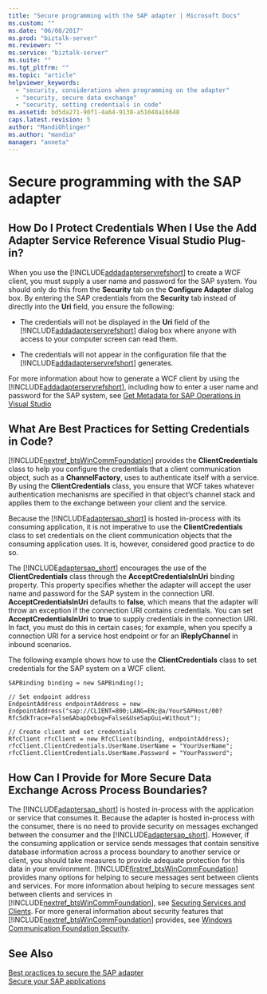 ```yaml
---
title: "Secure programming with the SAP adapter | Microsoft Docs"
ms.custom: ""
ms.date: "06/08/2017"
ms.prod: "biztalk-server"
ms.reviewer: ""
ms.service: "biztalk-server"
ms.suite: ""
ms.tgt_pltfrm: ""
ms.topic: "article"
helpviewer_keywords: 
  - "security, considerations when programming on the adapter"
  - "security, secure data exchange"
  - "security, setting credentials in code"
ms.assetid: bd5da271-90f1-4a64-9138-a51048a16648
caps.latest.revision: 5
author: "MandiOhlinger"
ms.author: "mandia"
manager: "anneta"
---
```

# Secure programming with the SAP adapter
## How Do I Protect Credentials When I Use the Add Adapter Service Reference Visual Studio Plug-in?  
 When you use the [!INCLUDE[addadapterservrefshort](../../includes/addadapterservrefshort-md.md)] to create a WCF client, you must supply a user name and password for the SAP system. You should only do this from the **Security** tab on the **Configure Adapter** dialog box. By entering the SAP credentials from the **Security** tab instead of directly into the **Uri** field, you ensure the following:  
  
-   The credentials will not be displayed in the **Uri** field of the [!INCLUDE[addadapterservrefshort](../../includes/addadapterservrefshort-md.md)] dialog box where anyone with access to your computer screen can read them.  
  
-   The credentials will not appear in the configuration file that the [!INCLUDE[addadapterservrefshort](../../includes/addadapterservrefshort-md.md)] generates.  
  
 For more information about how to generate a WCF client by using the [!INCLUDE[addadapterservrefshort](../../includes/addadapterservrefshort-md.md)], including how to enter a user name and password for the SAP system, see [Get Metadata for SAP Operations in Visual Studio](../../adapters-and-accelerators/adapter-sap/get-metadata-for-sap-operations-in-visual-studio.md)  
  
## What Are Best Practices for Setting Credentials in Code?  
 [!INCLUDE[nextref_btsWinCommFoundation](../../includes/nextref-btswincommfoundation-md.md)] provides the **ClientCredentials** class to help you configure the credentials that a client communication object, such as a **ChannelFactory**, uses to authenticate itself with a service. By using the **ClientCredentials** class, you ensure that WCF takes whatever authentication mechanisms are specified in that object’s channel stack and applies them to the exchange between your client and the service.  
  
 Because the [!INCLUDE[adaptersap_short](../../includes/adaptersap-short-md.md)] is hosted in-process with its consuming application, it is not imperative to use the **ClientCredentials** class to set credentials on the client communication objects that the consuming application uses. It is, however, considered good practice to do so.  
  
 The [!INCLUDE[adaptersap_short](../../includes/adaptersap-short-md.md)] encourages the use of the **ClientCredentials** class through the **AcceptCredentialsInUri** binding property. This property specifies whether the adapter will accept the user name and password for the SAP system in the connection URI. **AcceptCredentialsInUri** defaults to **false**, which means that the adapter will throw an exception if the connection URI contains credentials. You can set **AcceptCredentialsInUri** to **true** to supply credentials in the connection URI. In fact, you must do this in certain cases; for example, when you specify a connection URI for a service host endpoint or for an **IReplyChannel** in inbound scenarios.  
  
 The following example shows how to use the **ClientCredentials** class to set credentials for the SAP system on a WCF client.  
  
```  
SAPBinding binding = new SAPBinding();  
  
// Set endpoint address  
EndpointAddress endpointAddress = new EndpointAddress("sap://CLIENT=800;LANG=EN;@a/YourSAPHost/00?RfcSdkTrace=False&AbapDebug=False&UseSapGui=Without");  
  
// Create client and set credentials  
RfcClient rfcClient = new RfcClient(binding, endpointAddress);  
rfcClient.ClientCredentials.UserName.UserName = "YourUserName";  
rfcClient.ClientCredentials.UserName.Password = "YourPassword";  
```  
  
## How Can I Provide for More Secure Data Exchange Across Process Boundaries?  
 The [!INCLUDE[adaptersap_short](../../includes/adaptersap-short-md.md)] is hosted in-process with the application or service that consumes it. Because the adapter is hosted in-process with the consumer, there is no need to provide security on messages exchanged between the consumer and the [!INCLUDE[adaptersap_short](../../includes/adaptersap-short-md.md)]. However, if the consuming application or service sends messages that contain sensitive database information across a process boundary to another service or client, you should take measures to provide adequate protection for this data in your environment. [!INCLUDE[firstref_btsWinCommFoundation](../../includes/firstref-btswincommfoundation-md.md)] provides many options for helping to secure messages sent between clients and services. For more information about helping to secure messages sent between clients and services in [!INCLUDE[nextref_btsWinCommFoundation](../../includes/nextref-btswincommfoundation-md.md)], see [Securing Services and Clients](https://msdn.microsoft.com/library/ms734736.aspx). For more general information about security features that [!INCLUDE[nextref_btsWinCommFoundation](../../includes/nextref-btswincommfoundation-md.md)] provides, see [Windows Communication Foundation Security](https://msdn.microsoft.com/library/ms732362.aspx).  
  
## See Also  
[Best practices to secure the SAP adapter](../../adapters-and-accelerators/adapter-sap/best-practices-to-secure-the-sap-adapter.md)  
[Secure your SAP applications](../../adapters-and-accelerators/adapter-sap/secure-your-sap-applications.md)   